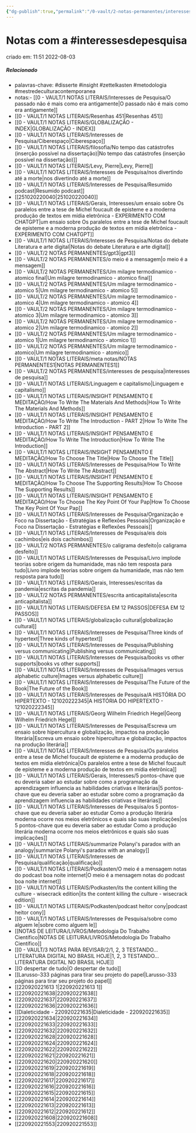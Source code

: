 ```yaml
---
{"dg-publish":true,"permalink":"/0-vault/2-notas-permanentes/interesses-de-pesquisa/","tags":["permanente","interessesdepesquisa","disserte","insight","zettelkasten","metodologia","mestredeculturacontemporanea"],"dgHomeLink":true,"dgShowLocalGraph":true,"dgShowFileTree":true,"dgEnableSearch":true}
---
```


# Notas com a #interessesdepesquisa
criado em: 11:51 2022-08-03

##### Relacionado
- palavras-chave: #disserte #insight #zettelkasten #metodologia #mestredeculturacontemporanea 
- notas:- [[0 - VAULT/1 NOTAS LITERAIS/Interesses de Pesquisa/O passado não é mais como era antigamente\|O passado não é mais como era antigamente]]
- [[0 - VAULT/1 NOTAS LITERAIS/Resenhas 451\|Resenhas 451]]
- [[0 - VAULT/1 NOTAS LITERAIS/GLOBALIZAÇÃO - INDEX\|GLOBALIZAÇÃO - INDEX]]
- [[0 - VAULT/1 NOTAS LITERAIS/Interesses de Pesquisa/Ciberespaço\|Ciberespaço]]
- [[0 - VAULT/1 NOTAS LITERAIS/filosofia/No tempo das catástrofes (inserção possível na dissertação)\|No tempo das catástrofes (inserção possível na dissertação)]]
- [[0 - VAULT/1 NOTAS LITERAIS/Levy, Pierre\|Levy, Pierre]]
- [[0 - VAULT/1 NOTAS LITERAIS/Interesses de Pesquisa/nos divertindo até a morte\|nos divertindo até a morte]]
- [[0 - VAULT/1 NOTAS LITERAIS/Interesses de Pesquisa/Resumido podcast\|Resumido podcast]]
- [[251020220040\|251020220040]]
- [[0 - VAULT/1 NOTAS LITERAIS/Gerais, Interesses/um ensaio sobre Os paralelos entre a tese de Michel foucault de episteme e a moderna produção de textos em mídia eletrônica - EXPERIMENTO COM CHATGPT\|um ensaio sobre Os paralelos entre a tese de Michel foucault de episteme e a moderna produção de textos em mídia eletrônica - EXPERIMENTO COM CHATGPT]]
- [[0 - VAULT/1 NOTAS LITERAIS/Interesses de Pesquisa/Notas do debate Literatura e arte digital\|Notas do debate Literatura e arte digital]]
- [[0 - VAULT/2 NOTAS PERMANENTES/gpt3\|gpt3]]
- [[0 - VAULT/2 NOTAS PERMANENTES/o meio é a mensagem\|o meio é a mensagem]]
- [[0 - VAULT/2 NOTAS PERMANENTES/Um milagre termodinamico - atomico final\|Um milagre termodinamico - atomico final]]
- [[0 - VAULT/2 NOTAS PERMANENTES/Um milagre termodinamico - atomico 5\|Um milagre termodinamico - atomico 5]]
- [[0 - VAULT/2 NOTAS PERMANENTES/Um milagre termodinamico - atomico 4\|Um milagre termodinamico - atomico 4]]
- [[0 - VAULT/2 NOTAS PERMANENTES/Um milagre termodinamico - atomico 3\|Um milagre termodinamico - atomico 3]]
- [[0 - VAULT/2 NOTAS PERMANENTES/Um milagre termodinamico - atomico 2\|Um milagre termodinamico - atomico 2]]
- [[0 - VAULT/2 NOTAS PERMANENTES/Um milagre termodinamico - atomico 1\|Um milagre termodinamico - atomico 1]]
- [[0 - VAULT/2 NOTAS PERMANENTES/Um milagre termodinamico - atomico\|Um milagre termodinamico - atomico]]
- [[0 - VAULT/1 NOTAS LITERAIS/meta notas/NOTAS PERMANENTES1\|NOTAS PERMANENTES1]]
- [[0 - VAULT/2 NOTAS PERMANENTES/interesses de pesquisa\|interesses de pesquisa]]
- [[0 - VAULT/1 NOTAS LITERAIS/Linguagem e capitalismo\|Linguagem e capitalismo]]
- [[0 - VAULT/1 NOTAS LITERAIS/INSIGHT PENSAMENTO E MEDITAÇÃO/How To Write The Materials And Methods\|How To Write The Materials And Methods]]
- [[0 - VAULT/1 NOTAS LITERAIS/INSIGHT PENSAMENTO E MEDITAÇÃO/How To Write The Introduction - PART 2\|How To Write The Introduction - PART 2]]
- [[0 - VAULT/1 NOTAS LITERAIS/INSIGHT PENSAMENTO E MEDITAÇÃO/How To Write The Introduction\|How To Write The Introduction]]
- [[0 - VAULT/1 NOTAS LITERAIS/INSIGHT PENSAMENTO E MEDITAÇÃO/How To Choose The Title\|How To Choose The Title]]
- [[0 - VAULT/1 NOTAS LITERAIS/Interesses de Pesquisa/How To Write The Abstract\|How To Write The Abstract]]
- [[0 - VAULT/1 NOTAS LITERAIS/INSIGHT PENSAMENTO E MEDITAÇÃO/How To Choose The Supporting Results\|How To Choose The Supporting Results]]
- [[0 - VAULT/1 NOTAS LITERAIS/INSIGHT PENSAMENTO E MEDITAÇÃO/How To Choose The Key Point Of Your Pap\|How To Choose The Key Point Of Your Pap]]
- [[0 - VAULT/1 NOTAS LITERAIS/Interesses de Pesquisa/Organização e Foco na Dissertação - Estratégias e Reflexões Pessoais\|Organização e Foco na Dissertação - Estratégias e Reflexões Pessoais]]
- [[0 - VAULT/1 NOTAS LITERAIS/Interesses de Pesquisa/eis dois cachimbos\|eis dois cachimbos]]
- [[0 - VAULT/2 NOTAS PERMANENTES/o caligrama desfeito\|o caligrama desfeito]]
- [[0 - VAULT/1 NOTAS LITERAIS/Interesses de Pesquisa/Livro implode teorias sobre origem da humanidade, mas não tem resposta para tudo\|Livro implode teorias sobre origem da humanidade, mas não tem resposta para tudo]]
- [[0 - VAULT/1 NOTAS LITERAIS/Gerais, Interesses/escritas da pandemia\|escritas da pandemia]]
- [[0 - VAULT/2 NOTAS PERMANENTES/escrita anticapitalista\|escrita anticapitalista]]
- [[0 - VAULT/1 NOTAS LITERAIS/DEFESA EM 12 PASSOS\|DEFESA EM 12 PASSOS]]
- [[0 - VAULT/1 NOTAS LITERAIS/globalização cultural\|globalização cultural]]
- [[0 - VAULT/1 NOTAS LITERAIS/Interesses de Pesquisa/Three kinds of hypertext\|Three kinds of hypertext]]
- [[0 - VAULT/1 NOTAS LITERAIS/Interesses de Pesquisa/Publishing versus communicating\|Publishing versus communicating]]
- [[0 - VAULT/1 NOTAS LITERAIS/Interesses de Pesquisa/books vs other supports\|books vs other supports]]
- [[0 - VAULT/1 NOTAS LITERAIS/Interesses de Pesquisa/Images versus alphabetic culture\|Images versus alphabetic culture]]
- [[0 - VAULT/1 NOTAS LITERAIS/Interesses de Pesquisa/The Future of the Book\|The Future of the Book]]
- [[0 - VAULT/1 NOTAS LITERAIS/Interesses de Pesquisa/A HISTÓRIA DO HIPERTEXTO - 121020222345\|A HISTÓRIA DO HIPERTEXTO - 121020222345]]
- [[0 - VAULT/1 NOTAS LITERAIS/Georg Wilhelm Friedrich Hegel\|Georg Wilhelm Friedrich Hegel]]
- [[0 - VAULT/1 NOTAS LITERAIS/Interesses de Pesquisa/Escreva um ensaio sobre hipercultura e globalização, impactos na produção literária\|Escreva um ensaio sobre hipercultura e globalização, impactos na produção literária]]
- [[0 - VAULT/1 NOTAS LITERAIS/Interesses de Pesquisa/Os paralelos entre a tese de Michel foucault de episteme e a moderna produção de textos em mídia eletrônica\|Os paralelos entre a tese de Michel foucault de episteme e a moderna produção de textos em mídia eletrônica]]
- [[0 - VAULT/1 NOTAS LITERAIS/Gerais, Interesses/5 pontos-chave que eu deveria saber ao estudar sobre como a programação da aprendizagem influencia as habilidades criativas e literárias\|5 pontos-chave que eu deveria saber ao estudar sobre como a programação da aprendizagem influencia as habilidades criativas e literárias]]
- [[0 - VAULT/1 NOTAS LITERAIS/Interesses de Pesquisa/os 5 pontos-chave que eu deveria saber ao estudar Como a produção literária moderna ocorre nos meios eletrônicos e quais são suas implicações\|os 5 pontos-chave que eu deveria saber ao estudar Como a produção literária moderna ocorre nos meios eletrônicos e quais são suas implicações]]
- [[0 - VAULT/1 NOTAS LITERAIS/summarize Polanyi's paradox with an analogy\|summarize Polanyi's paradox with an analogy]]
- [[0 - VAULT/1 NOTAS LITERAIS/Interesses de Pesquisa/qualificação\|qualificação]]
- [[0 - VAULT/1 NOTAS LITERAIS/Podkasten/O meio é a mensagem notas do podcast boa noite internet\|O meio é a mensagem notas do podcast boa noite internet]]
- [[0 - VAULT/1 NOTAS LITERAIS/Podkasten/its the content killing the culture - wisecrack edition\|its the content killing the culture - wisecrack edition]]
- [[0 - VAULT/1 NOTAS LITERAIS/Podkasten/podcast heitor cony\|podcast heitor cony]]
- [[0 - VAULT/1 NOTAS LITERAIS/Interesses de Pesquisa/sobre como alguem le\|sobre como alguem le]]
- [[NOTAS DE LEITURA/LIVROS/Metodologia Do Trabalho Científico\|NOTAS DE LEITURA/LIVROS/Metodologia Do Trabalho Científico]]
- [[0 - VAULT/3 NOTAS PARA REVISAR/2/1, 2, 3 TESTANDO... LITERATURA DIGITAL NO BRASIL HOJE\|1, 2, 3 TESTANDO... LITERATURA DIGITAL NO BRASIL HOJE]]
- [[O despertar de tudo\|O despertar de tudo]]
- [[Larusso-333 páginas para tirar seu projeto do papel\|Larusso-333 páginas para tirar seu projeto do papel]]
- [[220920221613 1\|220920221613 1]]
- [[220920221638\|220920221638]]
- [[220920221637\|220920221637]]
- [[220920221636\|220920221636]]
- [[Dialeticidade - 220920221635\|Dialeticidade - 220920221635]]
- [[220920221634\|220920221634]]
- [[220920221633\|220920221633]]
- [[220920221632\|220920221632]]
- [[220920221628\|220920221628]]
- [[220920221624\|220920221624]]
- [[220920221622\|220920221622]]
- [[220920221621\|220920221621]]
- [[220920221620\|220920221620]]
- [[220920221619\|220920221619]]
- [[220920221618\|220920221618]]
- [[220920221617\|220920221617]]
- [[220920221616\|220920221616]]
- [[220920221615\|220920221615]]
- [[220920221614\|220920221614]]
- [[220920221613\|220920221613]]
- [[220920221612\|220920221612]]
- [[220920221608\|220920221608]]
- [[220920221553\|220920221553]]